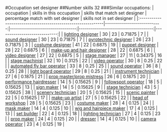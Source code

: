 #Occupation set designer
##Number skills 32
###Similar occupations:
| occupation                                                  |   skills in this occupation |   skills that match set designer |   percentage match with set designer |   skills not in set designer |
|:------------------------------------------------------------|----------------------------:|---------------------------------:|-------------------------------------:|-----------------------------:|
| [lighting designer](lighting_designer.md)                   |                          30 |                               23 |                              0.71875 |                            7 |
| [sound designer](sound_designer.md)                         |                          30 |                               23 |                              0.71875 |                            7 |
| [pyrotechnic designer](pyrotechnic_designer.md)             |                          26 |                               23 |                              0.71875 |                            3 |
| [costume designer](costume_designer.md)                     |                          41 |                               22 |                              0.6875  |                           19 |
| [puppet designer](puppet_designer.md)                       |                          28 |                               22 |                              0.6875  |                            6 |
| [make-up and hair designer](make-up_and_hair_designer.md)   |                          28 |                               22 |                              0.6875  |                            6 |
| [video designer](video_designer.md)                         |                          27 |                               22 |                              0.6875  |                            5 |
| [stage manager](stage_manager.md)                           |                          27 |                               11 |                              0.34375 |                           16 |
| [stage machinist](stage_machinist.md)                       |                          32 |                               10 |                              0.3125  |                           22 |
| [video operator](video_operator.md)                         |                          30 |                                8 |                              0.25    |                           22 |
| [automated fly bar operator](automated_fly_bar_operator.md) |                          33 |                                8 |                              0.25    |                           25 |
| [sound operator](sound_operator.md)                         |                          36 |                                8 |                              0.25    |                           28 |
| [light board operator](light_board_operator.md)             |                          29 |                                8 |                              0.25    |                           21 |
| [instrument technician](instrument_technician.md)           |                          27 |                                6 |                              0.1875  |                           21 |
| [prop master/prop mistress](prop_master-prop_mistress.md)   |                          26 |                                6 |                              0.1875  |                           20 |
| [performance hairdresser](performance_hairdresser.md)       |                          14 |                                5 |                              0.15625 |                            9 |
| [followspot operator](followspot_operator.md)               |                          18 |                                5 |                              0.15625 |                           13 |
| [sign maker](sign_maker.md)                                 |                          14 |                                5 |                              0.15625 |                            9 |
| [stage technician](stage_technician.md)                     |                          43 |                                5 |                              0.15625 |                           38 |
| [scenery technician](scenery_technician.md)                 |                          20 |                                5 |                              0.15625 |                           15 |
| [scenic painter](scenic_painter.md)                         |                          22 |                                5 |                              0.15625 |                           17 |
| [make-up artist](make-up_artist.md)                         |                          27 |                                5 |                              0.15625 |                           22 |
| [head of workshop](head_of_workshop.md)                     |                          28 |                                5 |                              0.15625 |                           23 |
| [costume maker](costume_maker.md)                           |                          28 |                                4 |                              0.125   |                           24 |
| [mask maker](mask_maker.md)                                 |                          14 |                                4 |                              0.125   |                           10 |
| [wig and hairpiece maker](wig_and_hairpiece_maker.md)       |                          17 |                                4 |                              0.125   |                           13 |
| [set builder](set_builder.md)                               |                          22 |                                4 |                              0.125   |                           18 |
| [lighting technician](lighting_technician.md)               |                          27 |                                4 |                              0.125   |                           23 |
| [prop maker](prop_maker.md)                                 |                          24 |                                4 |                              0.125   |                           20 |
| [dresser](dresser.md)                                       |                          14 |                                4 |                              0.125   |                           10 |
| [camera operator](camera_operator.md)                       |                          23 |                                4 |                              0.125   |                           19 |
